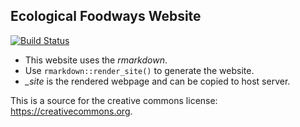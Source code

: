 Ecological Foodways Website
---------------------------

[![Build Status](https://travis-ci.org/ecoFw/website.svg?branch=master)](https://travis-ci.org/ecoFw/website)

- This website uses the *rmarkdown*.
- Use `rmarkdown::render_site()` to generate the website.
- *_site* is the rendered webpage and can be copied to host server. 



This is a source for the creative commons license: https://creativecommons.org.

